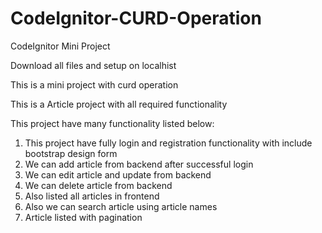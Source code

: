 # CodeIgnitor-CURD-Operation
CodeIgnitor Mini Project 

Download all files and setup on localhist 

This is a mini project with curd operation 

This is a Article project with all required functionality

This project have many functionality listed below:

1) This project have fully login and registration functionality with include bootstrap design form 
2) We can add article from backend after successful login
3) We can edit article and update from backend
4) We can delete article from backend 
5) Also listed all articles in frontend
6) Also we can search article using article names
7) Article listed with pagination
